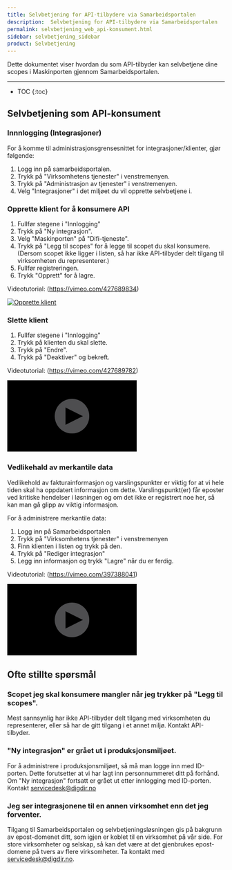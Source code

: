 ```yaml
---
title: Selvbetjening for API-tilbydere via Samarbeidsportalen
description:  Selvbetjening for API-tilbydere via Samarbeidsportalen
permalink: selvbetjening_web_api-konsument.html
sidebar: selvbetjening_sidebar
product: Selvbetjening
---
```


Dette dokumentet viser hvordan du som API-tilbyder kan selvbetjene dine scopes i Maskinporten gjennom Samarbeidsportalen.

---
* TOC
{:toc}


## Selvbetjening som API-konsument

### Innnlogging (Integrasjoner)

For å komme til administrasjonsgrensesnittet for integrasjoner/klienter, gjør følgende:

1. Logg inn på samarbeidsportalen.
2. Trykk på "Virksomhetens tjenester" i venstremenyen.
3. Trykk på "Administrasjon av tjenester" i venstremenyen.
4. Velg "Integrasjoner" i det miljøet du vil opprette selvbetjene i.

### Opprette klient for å konsumere API

1. Fullfør stegene i "Innlogging"
2. Trykk på "Ny integrasjon".
3. Velg "Maskinporten" på "Difi-tjeneste".
4. Trykk på "Legg til scopes" for å legge til scopet du skal konsumere. (Dersom scopet ikke ligger i listen, så har ikke API-tilbyder delt tilgang til virksomheten du representerer.)
5. Fullfør registreringen.
6. Trykk "Opprett" for å lagre.

Videotutorial: (https://vimeo.com/427689834)

[![Opprette klient](https://samarbeid.difi.no/sites/samarbeid2/files/videotutorial_300px.png)](https://vimeo.com/427689834 "Opprette klient")

### Slette klient

1. Fullfør stegene i "Innlogging"
2. Trykk på klienten du skal slette.
3. Trykk på "Endre".
4. Trykk på "Deaktiver" og bekreft.

Videotutorial: (https://vimeo.com/427689782)

[![Deaktivere klient](assets\videotutorial_300px.png)](https://vimeo.com/427689782 "Deaktivere klient")

### Vedlikehald av merkantile data

Vedlikehold av fakturainformasjon og varslingspunkter er viktig for at vi hele tiden skal ha oppdatert informasjon om dette. Varslingspunkt(er) får eposter ved kritiske hendelser i løsningen og om det ikke er registrert noe her, så kan man gå glipp av viktig informasjon.

For å administrere merkantile data:

1. Logg inn på Samarbeidsportalen
2. Trykk på "Virksomhetens tjenester" i venstremenyen
3. Finn klienten i listen og trykk på den.
4. Trykk på "Rediger integrasjon"
5. Legg inn informasjon og trykk "Lagre" når du er ferdig.

Videotutorial: (https://vimeo.com/397388041)

[![Vedlikehald av merkantile data](assets\videotutorial_300px.png)](https://vimeo.com/397388041 "Vedlikehald av merkantile data")

## Ofte stillte spørsmål


### Scopet jeg skal konsumere mangler når jeg trykker på "Legg til scopes".

Mest sannsynlig har ikke API-tilbyder delt tilgang med virksomheten du representerer, eller så har de gitt tilgang i et annet miljø. Kontakt API-tilbyder.

### "Ny integrasjon" er grået ut i produksjonsmiljøet.

For å administrere i produksjonsmiljøet, så må man logge inn med ID-porten. Dette forutsetter at vi har lagt inn personnummeret ditt på forhånd. Om "Ny integrasjon" fortsatt er grået ut etter innlogging med ID-porten. Kontakt servicedesk@digdir.no

### Jeg ser integrasjonene til en annen virksomhet enn det jeg forventer.

Tilgang til Samarbeidsportalen og selvbetjeningsløsningen gis på bakgrunn av epost-domenet ditt, som igjen er koblet til en virksomhet på vår side.  For store virksomheter og selskap, så kan det være at det gjenbrukes epost-domene på tvers av flere virksomheter. Ta kontakt med servicedesk@digdir.no.
